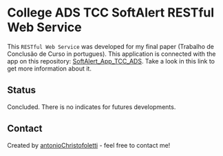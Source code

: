 # College ADS TCC SoftAlert RESTful Web Service

This `RESTful Web Service` was developed for my final paper (Trabalho de Conclusão de Curso in portugues).  This application is connected with the app on this repository: [SoftAlert_App_TCC_ADS](https://github.com/antonioChristofoletti/SoftAlert_App_TCC_ADS/). Take a look in this link to get more information about it.

## Status

Concluded. There is no indicates for futures developments.

## Contact

Created by [antonioChristofoletti](https://github.com/antonioChristofoletti) - feel free to contact me!
